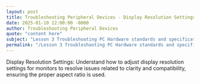 ```yaml
---
layout: post
title: Troubleshooting Peripheral Devices - Display Resolution Settings
date: 2025-01-10 12:00:00 -0000
author: Troubleshooting Peripheral Devices
quote: "content here"
subject: "Lesson 3 Troubleshooting PC Hardware standards and specifications"
permalink: "/Lesson 3 Troubleshooting PC Hardware standards and specifications/Troubleshooting Peripheral Devices/Troubleshooting Peripheral Devices - Display Resolution Settings"
---
```


Display Resolution Settings: Understand how to adjust display resolution settings for monitors to resolve issues related to clarity and compatibility, ensuring the proper aspect ratio is used.
